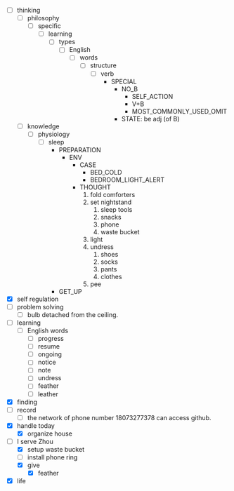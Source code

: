- [ ] thinking
    - [ ] philosophy
        - [ ] specific
            - [ ] learning
                - [ ] types
                    - [ ] English
                        - [ ] words
                            - [ ] structure
                                - [ ] verb
                                    - SPECIAL
                                        - NO_B
                                            - SELF_ACTION
                                            - V+B
                                            - MOST_COMMONLY_USED_OMIT
                                        - STATE: be adj (of B)
    - [ ] knowledge
        - [ ] physiology
            - [ ] sleep
                - PREPARATION
                    - ENV
                        - CASE
                            - BED_COLD
                            - BEDROOM_LIGHT_ALERT
                        - THOUGHT
                            1. fold comforters
                            2. set nightstand
                                1. sleep tools
                                2. snacks
                                3. phone
                                4. waste bucket
                            3. light
                            4. undress
                                1. shoes
                                2. socks
                                3. pants
                                4. clothes
                            5. pee
                - GET_UP
- [x] self regulation
- [ ] problem solving
    - [ ] bulb detached from the ceiling.
- [ ] learning
    - [ ] English words
        - [ ] progress
        - [ ] resume
        - [ ] ongoing
        - [ ] notice
        - [ ] note
        - [ ] undress
        - [ ] feather
        - [ ] leather
- [x] finding
- [ ] record
    - [ ] the network of phone number 18073277378 can access github. 
- [x] handle today
    - [x] organize house
- [ ] I serve Zhou
    - [x] setup waste bucket
    - [ ] install phone ring
    - [x] give
        - [x] feather
- [x] life